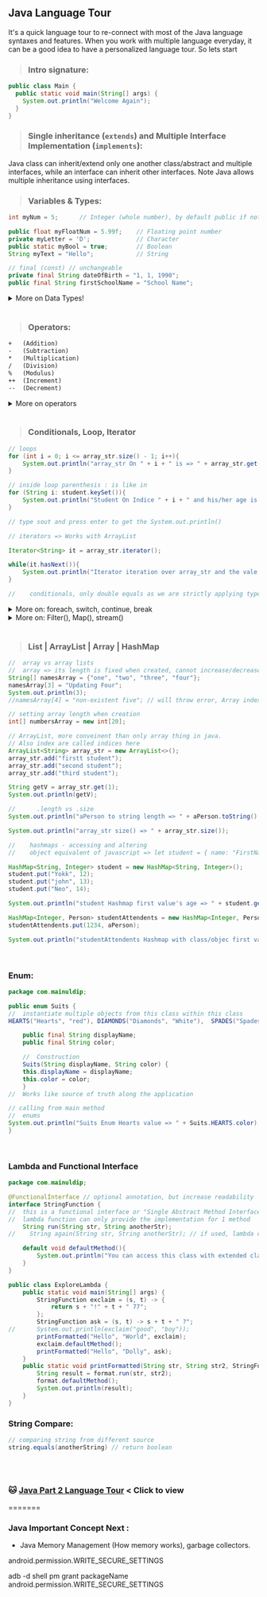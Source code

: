 ## Java Language Tour
It's a quick language tour to re-connect with most of the Java language syntaxes and features. When you work with multiple language everyday, it can be a good idea to have a personalized language tour. So lets start

> ### Intro signature:

```java
public class Main {
  public static void main(String[] args) {
    System.out.println("Welcome Again");
  }
}
```

> ### Single inheritance (`extends`) and Multiple Interface Implementation (`implements`):
Java class can inherit/extend only one another class/abstract and multiple interfaces, while an interface can inherit other interfaces.
Note Java allows multiple inheritance using interfaces.

> ### Variables & Types:
```java
int myNum = 5;      // Integer (whole number), by default public if not mentioned private

public float myFloatNum = 5.99f;    // Floating point number
private myLetter = 'D';             // Character
public static myBool = true;        // Boolean
String myText = "Hello";            // String

// final (const) // unchangeable
private final String dateOfBirth = "1, 1, 1990";
public final String firstSchoolName = "School Name";
```

<details>

<summary>More on Data Types!</summary>

<br/>

> ### Primitive and Non-Premitive/reference data types:

- System-defined/primitive types: byte, short, int, long, float, double, boolean, char
- User-defined/non-primitive types: Class, Object, String, Array, Interface 


> ### Type casting/convertion: 2 types

1. Widening Casting (automatically) - converting a smaller type to a larger type size
    - byte -> short -> char -> int -> long -> float -> double

```java
int myInt = 9;
double myDouble = myInt; // Automatic casting: int to double

System.out.println(myInt);      // Outputs 9
System.out.println(myDouble);   // Outputs 9.0
```

2. Narrowing Casting (manually) - converting a larger type to a smaller size type
    - double -> float -> long -> int -> char -> short -> byte 

```java
double myDouble = 9.78d;
int myInt = (int) myDouble; // Manual casting: double to int

System.out.println(myDouble);   // Outputs 9.78
System.out.println(myInt);      // Outputs 9

Double changingType = (double) aWholeNum;
String changingTypeString = String.valueOf( aDecimalPoinNum ); // also Double.toString(value)
```

</details>

<br/>

> ### Operators:
```txt
+	(Addition)
-	(Subtraction)
*	(Multiplication)
/	(Division)
%	(Modulus)
++	(Increment)
--	(Decrement)
```

<details>
    <summary> More on operators </summary>

<br/>

> ### assignment operators
- \=
- \+=
- \-=
- \*=
- \/=
- \%=
- \&= (bitwise AND)
- \|= (bitwise inclusive OR )
- \^= (bitwise exclusive OR )
- \>>= (bitwise signed right shift operator )
- \<<= (bitwise signed left shift operator )
- \<<< (bitwise unsigned right shift )


> ### Comparison Operators

- \==
- \!=
- \>
- \<
- \>=
- \<=

> ### Comparison Operators

- \==
- \!=
- \>
- \<
- \>=
- \<=

> ### Logical Operators

- \&& 
- \|| 
- \!

</details>

<br/>

> ### Conditionals, Loop, Iterator
```java
// loops
for (int i = 0; i <= array_str.size() - 1; i++){
    System.out.println("array_str On " + i + " is => " + array_str.get(i));
}

// inside loop parenthesis : is like in
for (String i: student.keySet()){
    System.out.println("Student On Indice " + i + " and his/her age is " + student.get(i));
}

// type sout and press enter to get the System.out.println()

// iterators => Works with ArrayList

Iterator<String> it = array_str.iterator();

while(it.hasNext()){
    System.out.println("Iterator iteration over array_str and the vale is => " + it.next());
}

//    conditionals, only double equals as we are strictly applying type system
```

<details>
<summary>More on: foreach, switch, continue, break</summary>


<br/>

```java
switch(expression) {
  case x:
    // code block
    break;
  case y:
    // code block
    break;
  default:
    // code block
}

//  foreach, lambda and method reference expression
List<String> alphabets = new ArrayList<>(Arrays.asList("aa", "bbb", "cat", "dog")); alphabets.forEach(s -> System.out.println(s));
// Using method reference
alphabets.forEach(System.out::println);


// Break and Continue
for (int i = 0; i < 10; i++) {
  if( i == 2){
     continue; // skip to the next iteration/loop
    } else if (i == 4) {
    break; // will end the iteration when match
  }
  System.out.println(i);
}
```



</details>

<details>
<summary>More on: Filter(), Map(), stream()</summary>

```java
import java.util.ArrayList;
import java.util.Arrays;
import java.util.List;

/**
 * loop over a list, set or any collection with filtering and transformation and also in parallel.
 */
public class HigherOrderMethods {

    public static void main(String args[]) {

       List<String> alphabets = new ArrayList<>(
                                 Arrays.asList("aa", "bbb", "cac", "dog"));
       
       // looping over all elements using Iterable.forEach() method
       alphabets.forEach(s -> System.out.println(s));
       
       // replace lambda expression with method reference
       alphabets.forEach(System.out::println);
       
       // forEach() method on Stream class, which operates
       // on stream and allows to use stream methods e.g. filter(), map() etc
       
       alphabets.stream().forEach(System.out::println);
       
       // only print elmements which startswith "a"
       alphabets.stream()
               .filter(s -> s.startsWith("a"))
               .forEach(System.out::println);
       
       // filter out only which has length greater than 2
       alphabets.stream()
               .filter(s -> s.length() > 2)
               .forEach(System.out::println);

       
       // print length of each string using map()
       alphabets.stream()
               .mapToInt(s -> s.length())
               .forEach(System.out::println);
       
       // calculating sum of length of all string
       alphabets.stream()
               .mapToInt(s -> s.length())
               .sum();
    }
}
```
</details>

<br/>

> ### List | ArrayList | Array | HashMap
```java
//  array vs array lists
//  array => its length is fixed when created, cannot increase/decrease length but values are changeable
String[] namesArray = {"one", "two", "three", "four"};
namesArray[3] = "Updating Four";
System.out.println(3);
//namesArray[4] = "non-existent five"; // will throw error, Array index is out of bound

// setting array length when creation
int[] numbersArray = new int[20];

// ArrayList, more conveinent than only array thing in java.
// Also index are called indices here
ArrayList<String> array_str = new ArrayList<>();
array_str.add("firstt student");
array_str.add("second student");
array_str.add("third student");

String getV = array_str.get(1);
System.out.println(getV);

//      .length vs .size
System.out.println("aPerson to string length => " + aPerson.toString().length());

System.out.println("array_str size() => " + array_str.size());

//    hashmaps - accessing and altering
//    object equivalent of javascript => let student = { name: "FirstName", age: 14 }

HashMap<String, Integer> student = new HashMap<String, Integer>();
student.put("Yokk", 12);
student.put("john", 13);
student.put("Neo", 14);

System.out.println("student Hashmap first value's age => " + student.get("Yokk"));

HashMap<Integer, Person> studentAttendents = new HashMap<Integer, Person>();
studentAttendents.put(1234, aPerson);

System.out.println("studentAttendents Hashmap with class/objec first value => " + studentAttendents.get(1234).getFullName());
```

<br/>

### Enum:
```java 
package com.mainuldip;

public enum Suits {
//  instantiate multiple objects from this class within this class
HEARTS("Hearts", "red"), DIAMONDS("Diamonds", "White"),  SPADES("Spades", "Blue"), CLUBS("Clubs", "Green");

    public final String displayName;
    public final String color;

    //  Construction
    Suits(String displayName, String color) {
    this.displayName = displayName;
    this.color = color;
    }
//  Works like source of truth along the application

// calling from main method
//  enums
System.out.println("Suits Enum Hearts value => " + Suits.HEARTS.color);
}
```

<br/>

### Lambda and Functional Interface
```java
package com.mainuldip;

@FunctionalInterface // optional annotation, but increase readability
interface StringFunction {
//  this is a functional interface or "Single Abstract Method Interface"
//  lambda function can only provide the implementation for 1 method
    String run(String str, String anotherStr);
//    String again(String str, String anotherStr); // if used, lambda cannot handle more than one abstract method

    default void defaultMethod(){
        System.out.println("You can access this class with extended class without overriding");
    }
}

public class ExploreLambda {
    public static void main(String[] args) {
        StringFunction exclaim = (s, t) -> {
            return s + "!" + t + " 77";
        };
        StringFunction ask = (s, t) -> s + t + " ?";
//      System.out.println(exclaim("good", "boy"));
        printFormatted("Hello", "World", exclaim);
        exclaim.defaultMethod();
        printFormatted("Hello", "Dolly", ask);
    }
    public static void printFormatted(String str, String str2, StringFunction format) {
        String result = format.run(str, str2);
        format.defaultMethod();
        System.out.println(result);
    }
}
```

### String Compare:
```java
// comparing string from different source
string.equals(anotherString) // return boolean
```

<br/>

```java

```
### :cat: [Java Part 2 Language Tour](java-tour-part-2.md) < Click to view

=======


### Java Important Concept Next :
 - Java Memory Management (How memory works), garbage collectors.

 android.permission.WRITE_SECURE_SETTINGS

 adb -d shell pm grant packageName  android.permission.WRITE_SECURE_SETTINGS